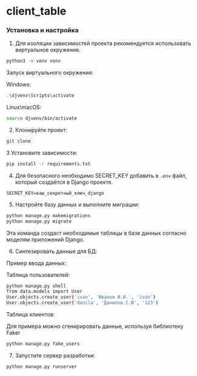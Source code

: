 # client_table
### Установка и настройка
1. Для изоляции зависимостей проекта рекомендуется использовать виртуальное окружение.
```bash
python3 -m venv venv
```
   Запуск виртуального окружения:

Windows:
```bash
.\djvenv\Scripts\activate
```
Linux\macOS:
```bash
source djvenv/bin/activate
```
2. Клонируйте проект:
```bash
git clone
```
3 Установите зависимости:
```bash
pip install -r requirements.txt
```
4. Для безопасного необходимо SECRET_KEY добавить в `.env` файл, который создаётся в Django проекте.
```
SECRET_KEY=ваш_секретный_ключ_django
```
5. Настройте базу данных и выполните миграции:
```bash
python manage.py makemigrations
python manage.py migrate
```
  Эта команда создаст необходимые таблицы в базе данных согласно моделям приложений Django.
  
6. Синтезировать данные для БД:

Пример ввода данных:

Таблица пользователей:
  ```bash
  python manage.py shell
  from data.models import User
  User.objects.create_user('ivan', 'Иванов И.И.', 'ivan')
  User.objects.create_user('danila', 'Данилов.С.Ю', '123') 
  ```
  
Таблица клиентов:

  Для примера можно сгенирировать данные, используя библиотеку Faker
   ```bash
  python manage.py fake_users
  ```
7. Запустите сервер разработки:
```bash
python manage.py runserver
```
